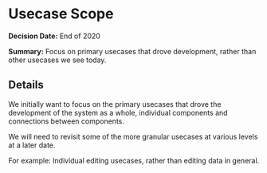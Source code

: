 # Usecase Scope

**Decision Date:** End of 2020

**Summary:** Focus on primary usecases that drove development, rather than other usecases we see today.

## Details

We initially want to focus on the primary usecases that drove the development of the system as a whole, individual components and connections between components.

We will need to revisit some of the more granular usecases at various levels at a later date.

For example: Individual editing usecases, rather than editing data in general.
